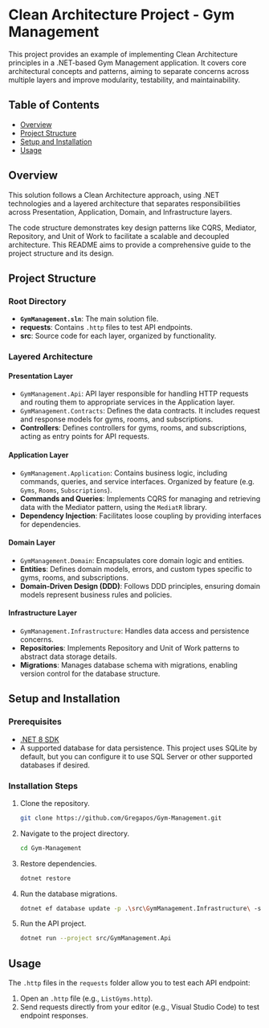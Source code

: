 # Clean Architecture Project - Gym Management

This project provides an example of implementing Clean Architecture principles in a .NET-based Gym Management application. It covers core architectural concepts and patterns, aiming to separate concerns across multiple layers and improve modularity, testability, and maintainability.

## Table of Contents

- [Overview](#overview)
- [Project Structure](#project-structure)
- [Setup and Installation](#setup-and-installation)
- [Usage](#usage)

## Overview

This solution follows a Clean Architecture approach, using .NET technologies and a layered architecture that separates responsibilities across Presentation, Application, Domain, and Infrastructure layers.

The code structure demonstrates key design patterns like CQRS, Mediator, Repository, and Unit of Work to facilitate a scalable and decoupled architecture. This README aims to provide a comprehensive guide to the project structure and its design.

## Project Structure

### Root Directory

- **`GymManagement.sln`**: The main solution file.
- **requests**: Contains `.http` files to test API endpoints.
- **src**: Source code for each layer, organized by functionality.

### Layered Architecture

#### Presentation Layer

- `GymManagement.Api`: API layer responsible for handling HTTP requests and routing them to appropriate services in the Application layer.
- `GymManagement.Contracts`: Defines the data contracts. It includes request and response models for gyms, rooms, and subscriptions.
- **Controllers**: Defines controllers for gyms, rooms, and subscriptions, acting as entry points for API requests.

#### Application Layer

- `GymManagement.Application`: Contains business logic, including commands, queries, and service interfaces. Organized by feature (e.g. `Gyms`, `Rooms`, `Subscriptions`).
- **Commands and Queries**: Implements CQRS for managing and retrieving data with the Mediator pattern, using the `MediatR` library.
- **Dependency Injection**: Facilitates loose coupling by providing interfaces for dependencies.

#### Domain Layer

- `GymManagement.Domain`: Encapsulates core domain logic and entities.
- **Entities**: Defines domain models, errors, and custom types specific to gyms, rooms, and subscriptions.
- **Domain-Driven Design (DDD)**: Follows DDD principles, ensuring domain models represent business rules and policies.

#### Infrastructure Layer

- `GymManagement.Infrastructure`: Handles data access and persistence concerns.
- **Repositories**: Implements Repository and Unit of Work patterns to abstract data storage details.
- **Migrations**: Manages database schema with migrations, enabling version control for the database structure.

## Setup and Installation

### Prerequisites

- [.NET 8 SDK](https://dotnet.microsoft.com/en-us/download)
- A supported database for data persistence. This project uses SQLite by default, but you can configure it to use SQL Server or other supported databases if desired.

### Installation Steps

1. Clone the repository.

   ```bash
   git clone https://github.com/Gregapos/Gym-Management.git
   ```

2. Navigate to the project directory.

   ```bash
   cd Gym-Management
   ```

3. Restore dependencies.

   ```bash
   dotnet restore
   ```

4. Run the database migrations.

   ```bash
   dotnet ef database update -p .\src\GymManagement.Infrastructure\ -s .\src\GymManagement.Api\
   ```

5. Run the API project.

   ```bash
   dotnet run --project src/GymManagement.Api
   ```

## Usage

The `.http` files in the `requests` folder allow you to test each API endpoint:

1. Open an `.http` file (e.g., `ListGyms.http`).
2. Send requests directly from your editor (e.g., Visual Studio Code) to test endpoint responses.
